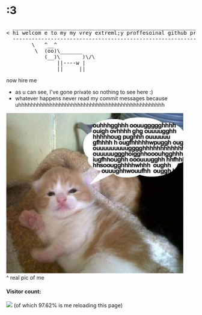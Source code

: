 # :3
<pre>
  _______________________________________________________________
< hi welcom e to my my vrey extreml;y proffesoinal github profile >
  ---------------------------------------------------------------
        \   ^__^
         \  (oo)\_______
            (__)\       )\/\
                ||----w |
                ||     ||
</pre>

now hire me <br>
* as u can see, I've gone private so nothing to see here :)
* whatever happens never read my commit messages because uhhhhhhhhhhhhhhhhhhhhhhhhhhhhhhhhhhhhhhhhhhhhhhh

![me](https://github.com/oniaz/oniaz/blob/main/me.jpeg "me") <br>
^ real pic of me
<!--![iam](https://github.com/oniaz/oniaz/blob/main/iam.jpeg "iam") <br> -->

#### Visitor count:
<img src="https://profile-counter.glitch.me/oniaz/count.svg" />
(of which 97.62% is me reloading this page)
